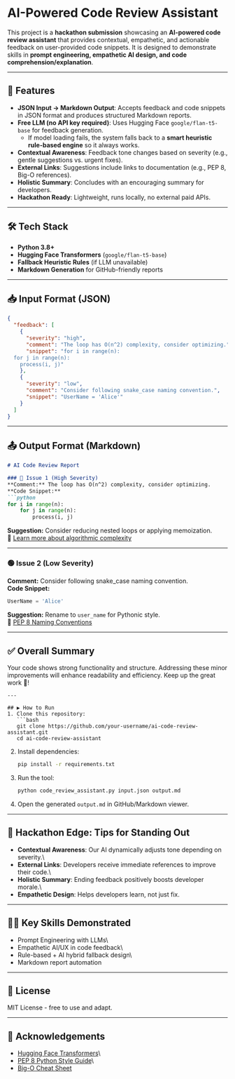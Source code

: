 # AI-Powered Code Review Assistant

This project is a **hackathon submission** showcasing an **AI-powered
code review assistant** that provides contextual, empathetic, and
actionable feedback on user-provided code snippets. It is designed to
demonstrate skills in **prompt engineering, empathetic AI design, and
code comprehension/explanation**.

------------------------------------------------------------------------

## 🚀 Features

-   **JSON Input → Markdown Output**: Accepts feedback and code snippets
    in JSON format and produces structured Markdown reports.
-   **Free LLM (no API key required)**: Uses Hugging Face
    `google/flan-t5-base` for feedback generation.
    -   If model loading fails, the system falls back to a **smart
        heuristic rule-based engine** so it always works.
-   **Contextual Awareness**: Feedback tone changes based on severity
    (e.g., gentle suggestions vs. urgent fixes).
-   **External Links**: Suggestions include links to documentation
    (e.g., PEP 8, Big-O references).
-   **Holistic Summary**: Concludes with an encouraging summary for
    developers.
-   **Hackathon Ready**: Lightweight, runs locally, no external paid
    APIs.

------------------------------------------------------------------------

## 🛠️ Tech Stack

-   **Python 3.8+**
-   **Hugging Face Transformers** (`google/flan-t5-base`)
-   **Fallback Heuristic Rules** (if LLM unavailable)
-   **Markdown Generation** for GitHub-friendly reports

------------------------------------------------------------------------

## 📥 Input Format (JSON)

``` json
{
  "feedback": [
    {
      "severity": "high",
      "comment": "The loop has O(n^2) complexity, consider optimizing.",
      "snippet": "for i in range(n):
  for j in range(n):
    process(i, j)"
    },
    {
      "severity": "low",
      "comment": "Consider following snake_case naming convention.",
      "snippet": "UserName = 'Alice'"
    }
  ]
}
```

------------------------------------------------------------------------

## 📤 Output Format (Markdown)

``` markdown
# AI Code Review Report

### 🔴 Issue 1 (High Severity)
**Comment:** The loop has O(n^2) complexity, consider optimizing.  
**Code Snippet:**
```python
for i in range(n):
    for j in range(n):
        process(i, j)
```

**Suggestion:** Consider reducing nested loops or applying memoization.\
📖 [Learn more about algorithmic
complexity](https://www.bigocheatsheet.com/)

------------------------------------------------------------------------

### 🟢 Issue 2 (Low Severity)

**Comment:** Consider following snake_case naming convention.\
**Code Snippet:**

``` python
UserName = 'Alice'
```

**Suggestion:** Rename to `user_name` for Pythonic style.\
📖 [PEP 8 Naming
Conventions](https://peps.python.org/pep-0008/#naming-conventions)

------------------------------------------------------------------------

## ✅ Overall Summary

Your code shows strong functionality and structure. Addressing these
minor improvements will enhance readability and efficiency. Keep up the
great work 🚀!


    ---

    ## ▶️ How to Run
    1. Clone this repository:
       ```bash
       git clone https://github.com/your-username/ai-code-review-assistant.git
       cd ai-code-review-assistant

2.  Install dependencies:

    ``` bash
    pip install -r requirements.txt
    ```

3.  Run the tool:

    ``` bash
    python code_review_assistant.py input.json output.md
    ```

4.  Open the generated `output.md` in GitHub/Markdown viewer.

------------------------------------------------------------------------

## 🎯 Hackathon Edge: Tips for Standing Out

-   **Contextual Awareness**: Our AI dynamically adjusts tone depending
    on severity.\
-   **External Links**: Developers receive immediate references to
    improve their code.\
-   **Holistic Summary**: Ending feedback positively boosts developer
    morale.\
-   **Empathetic Design**: Helps developers learn, not just fix.

------------------------------------------------------------------------

## 👨‍💻 Key Skills Demonstrated

-   Prompt Engineering with LLMs\
-   Empathetic AI/UX in code feedback\
-   Rule-based + AI hybrid fallback design\
-   Markdown report automation

------------------------------------------------------------------------

## 📜 License

MIT License - free to use and adapt.

------------------------------------------------------------------------

## 🙌 Acknowledgements

-   [Hugging Face Transformers](https://huggingface.co/transformers/)\
-   [PEP 8 Python Style Guide](https://peps.python.org/pep-0008/)\
-   [Big-O Cheat Sheet](https://www.bigocheatsheet.com/)

